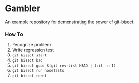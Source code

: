 Gambler
=======

An example repository for demonstrating the power of git-bisect.

### How To
1. Recognize problem
2. Write regression test
3. `git bisect start` 
4. `git bisect bad`
5. `git bisect good $(git rev-list HEAD | tail -n 1)`
6. `git bisect run nosetests`
7. `git bisect reset`
